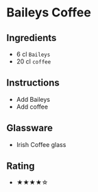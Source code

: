 # Baileys Coffee

## Ingredients
- 6 cl `Baileys`
- 20 cl `coffee`

## Instructions
- Add Baileys
- Add coffee

## Glassware
- Irish Coffee glass

## Rating
- ★★★★☆